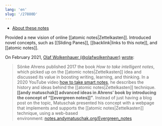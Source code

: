 ```yaml
---
lang: 'en'
slug: '/27880D'
---
```


- [About these notes](https://notes.andymatuschak.org/)

Provided a new vision of online [[atomic notes|Zettelkasten]].
Introduced novel concepts, such as [[Sliding Panes]], [[backlink|links to this note]], and [[atomic notes]].

On February 2021, [Olaf Wolkenhauer (@olafwolkenhauer)](https://twitter.com/OlafWolkenhauer) [wrote](https://agenda.community/t/zettelkasten-roam-obsidian-remnote-notion-and-cong-does-not-work-as-expected/71102):

> Sönke Ahrens published 2017 the book *How to take intelligent notes*, which picked up on the [[atomic notes|Zettelkasten]] idea and discussed its value in boosting writing, learning, and thinking. In a 2020 YouTube video [how to take smart notes](https://www.youtube.com/watch?v=nPOI4f7yCag), he describes the history and ideas behind the [[atomic notes|Zettelkasten]] technique. **[[andy matuschak]] advanced ideas in Ahrens’ book by introducing the concept of “[[evergreen notes]]”**. Instead of just having a blog post on the topic, Matuschak presented his concept with a webpage that implements and supports the [[atomic notes|Zettelkasten]] technique, using a web-based environment: [notes.andymatuschak.org/Evergreen_notes](https://notes.andymatuschak.org/Evergreen_notes)
